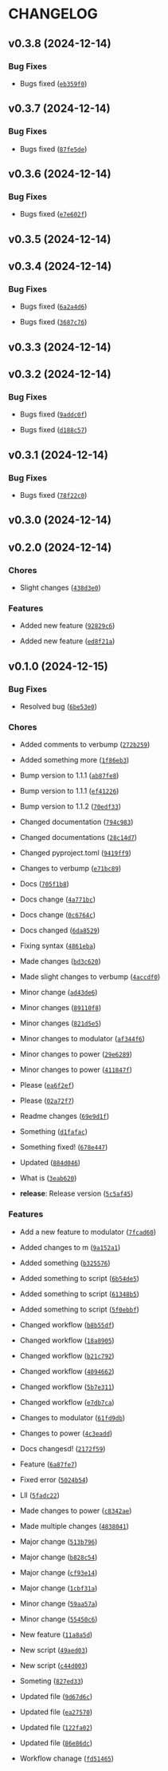 # CHANGELOG


## v0.3.8 (2024-12-14)

### Bug Fixes

- Bugs fixed
  ([`eb359f0`](https://github.com/plon-Susk7/verbump/commit/eb359f0df59e40bb870a132ebbb7aa4fef978b08))


## v0.3.7 (2024-12-14)

### Bug Fixes

- Bugs fixed
  ([`87fe5de`](https://github.com/plon-Susk7/verbump/commit/87fe5de00a8d765297f2fe157db4f3d9fff1fc34))


## v0.3.6 (2024-12-14)

### Bug Fixes

- Bugs fixed
  ([`e7e602f`](https://github.com/plon-Susk7/verbump/commit/e7e602fc9d807cd4b591337e1a8d96ddcaa0762b))


## v0.3.5 (2024-12-14)


## v0.3.4 (2024-12-14)

### Bug Fixes

- Bugs fixed
  ([`6a2a4d6`](https://github.com/plon-Susk7/verbump/commit/6a2a4d6ce96d7443a3bc6aa0c90331dd7ac1ff86))

- Bugs fixed
  ([`3687c76`](https://github.com/plon-Susk7/verbump/commit/3687c76c2123c0d23a4b3b0d478df9f8a06acad8))


## v0.3.3 (2024-12-14)


## v0.3.2 (2024-12-14)

### Bug Fixes

- Bugs fixed
  ([`9addc0f`](https://github.com/plon-Susk7/verbump/commit/9addc0fe828dda08a210f8c773098fa98bebb028))

- Bugs fixed
  ([`d188c57`](https://github.com/plon-Susk7/verbump/commit/d188c57e6d6b60f66601bf16eae451c89f530c4e))


## v0.3.1 (2024-12-14)

### Bug Fixes

- Bugs fixed
  ([`78f22c0`](https://github.com/plon-Susk7/verbump/commit/78f22c01eb1bf5012c0f2c44380d16fe23494434))


## v0.3.0 (2024-12-14)


## v0.2.0 (2024-12-14)

### Chores

- Slight changes
  ([`438d3e0`](https://github.com/plon-Susk7/verbump/commit/438d3e0f376af3cb605c0c2f7919bc6e790881f0))

### Features

- Added new feature
  ([`92829c6`](https://github.com/plon-Susk7/verbump/commit/92829c67bbd7197cd76c12e26c05871bf1f16992))

- Added new feature
  ([`ed8f21a`](https://github.com/plon-Susk7/verbump/commit/ed8f21ae54769f5aa168be76d482e501da0543de))


## v0.1.0 (2024-12-15)

### Bug Fixes

- Resolved bug
  ([`6be53e0`](https://github.com/plon-Susk7/verbump/commit/6be53e0142fd7b3e52c861931b4adeb623c563d6))

### Chores

- Added comments to verbump
  ([`272b259`](https://github.com/plon-Susk7/verbump/commit/272b259aab2c8c29b5d14dba34f5d03ef2e48584))

- Added something more
  ([`1f86eb3`](https://github.com/plon-Susk7/verbump/commit/1f86eb32a1a721c90b943001e8bbb94588400559))

- Bump version to 1.1.1
  ([`ab87fe8`](https://github.com/plon-Susk7/verbump/commit/ab87fe8545c0105bbdb98a43674917faee18f96c))

- Bump version to 1.1.1
  ([`ef41226`](https://github.com/plon-Susk7/verbump/commit/ef41226c7c3e2d122f3d65ecdcb8fae4530d3daf))

- Bump version to 1.1.2
  ([`70edf33`](https://github.com/plon-Susk7/verbump/commit/70edf33fdafe2d5630d429fbbbb9dd833b27009d))

- Changed documentation
  ([`794c983`](https://github.com/plon-Susk7/verbump/commit/794c98314b22310c637e439c9095ee86591839a3))

- Changed documentations
  ([`28c14d7`](https://github.com/plon-Susk7/verbump/commit/28c14d7e76e08ce6a2e62b2e371855e847b31056))

- Changed pyproject.toml
  ([`9419ff9`](https://github.com/plon-Susk7/verbump/commit/9419ff95812b35fdd3308d4ecf2bd03c9480efa1))

- Changes to verbump
  ([`e71bc89`](https://github.com/plon-Susk7/verbump/commit/e71bc898fa345046f6e8e385e8f830bffc20260e))

- Docs
  ([`705f1b8`](https://github.com/plon-Susk7/verbump/commit/705f1b88720b5666c03f9335f54489d2ba3d395a))

- Docs change
  ([`4a771bc`](https://github.com/plon-Susk7/verbump/commit/4a771bc0f600424857ed3b749c2c48af29b07df1))

- Docs change
  ([`0c6764c`](https://github.com/plon-Susk7/verbump/commit/0c6764c662efc28f33f922146f632e9cea52411f))

- Docs changed
  ([`6da8529`](https://github.com/plon-Susk7/verbump/commit/6da852986a2a98b9e2488def92c1560303e06e20))

- Fixing syntax
  ([`4861eba`](https://github.com/plon-Susk7/verbump/commit/4861ebaffcbec5890d3f51aba2899bf1f2c62366))

- Made changes
  ([`bd3c620`](https://github.com/plon-Susk7/verbump/commit/bd3c6209798f9056becf5f60d267ebfa5b5360e3))

- Made slight changes to verbump
  ([`4accdf0`](https://github.com/plon-Susk7/verbump/commit/4accdf03f811498dfda251fd5d94c5294768660f))

- Minor change
  ([`ad43de6`](https://github.com/plon-Susk7/verbump/commit/ad43de6b6b1b1c3bf8066c4180407694630a4a42))

- Minor changes
  ([`89110f8`](https://github.com/plon-Susk7/verbump/commit/89110f8fe16985d4712486180052feb8dc6787f2))

- Minor changes
  ([`821d5e5`](https://github.com/plon-Susk7/verbump/commit/821d5e55f68c9aab840aa5b0d3a216ca2f71b28d))

- Minor changes to modulator
  ([`af344f6`](https://github.com/plon-Susk7/verbump/commit/af344f6800932c6ea6ebc5581b341dc1183b96b9))

- Minor changes to power
  ([`29e6289`](https://github.com/plon-Susk7/verbump/commit/29e628928397d3125c9a18f3fd83aee6d7a55521))

- Minor changes to power
  ([`411847f`](https://github.com/plon-Susk7/verbump/commit/411847f470ca9cbeadc08d364058e2b11254ce6a))

- Please
  ([`ea6f2ef`](https://github.com/plon-Susk7/verbump/commit/ea6f2efb430678b2dce7a42d33f91e2e03d81f63))

- Please
  ([`02a72f7`](https://github.com/plon-Susk7/verbump/commit/02a72f7553a7445caa4e0caba099f2f6ca946d4e))

- Readme changes
  ([`69e9d1f`](https://github.com/plon-Susk7/verbump/commit/69e9d1f5da03a84667e5834f653f5d1c03c71df4))

- Something
  ([`d1fafac`](https://github.com/plon-Susk7/verbump/commit/d1faface7df1f03540882c8611e0a98357e98ffb))

- Something fixed!
  ([`678e447`](https://github.com/plon-Susk7/verbump/commit/678e4472426a65618e8bd50808ba022598161671))

- Updated
  ([`884d046`](https://github.com/plon-Susk7/verbump/commit/884d046809bd3bffbfbcfe535defa603570aef33))

- What is
  ([`3eab620`](https://github.com/plon-Susk7/verbump/commit/3eab620edadef2e4215ddf784d4dcad486b8a9f8))

- **release**: Release version
  ([`5c5af45`](https://github.com/plon-Susk7/verbump/commit/5c5af451027d57d4fc37f58c2c22bbdc0091486b))

### Features

- Add a new feature to modulator
  ([`7fcad60`](https://github.com/plon-Susk7/verbump/commit/7fcad603de71f8967afd45fbbeeceb4571e6c4b7))

- Added changes to m
  ([`9a152a1`](https://github.com/plon-Susk7/verbump/commit/9a152a1029e4a1aa4150b98952f21e172dd7bfe7))

- Added something
  ([`b325576`](https://github.com/plon-Susk7/verbump/commit/b325576698cec89d78b3add117d66847fe302abe))

- Added something to script
  ([`6b54de5`](https://github.com/plon-Susk7/verbump/commit/6b54de57889b94e0847bba9db09a391ed71eb351))

- Added something to script
  ([`61348b5`](https://github.com/plon-Susk7/verbump/commit/61348b5795d5f4f6d78a7961b5142761d2a13d01))

- Added something to script
  ([`5f0ebbf`](https://github.com/plon-Susk7/verbump/commit/5f0ebbfb18ff43eec1d6b0d4d14b1d03f4285913))

- Changed workflow
  ([`b8b55df`](https://github.com/plon-Susk7/verbump/commit/b8b55df214acc80bd9df452b7bdbdd27a2046ec2))

- Changed workflow
  ([`18a8905`](https://github.com/plon-Susk7/verbump/commit/18a89058cc7eab2840eff871d5724245f555f514))

- Changed workflow
  ([`b21c792`](https://github.com/plon-Susk7/verbump/commit/b21c79279930cfd8728e6cef0072473f7366867f))

- Changed workflow
  ([`4094662`](https://github.com/plon-Susk7/verbump/commit/4094662ed9ed867c1efec14dbe0bab77a2d36303))

- Changed workflow
  ([`5b7e311`](https://github.com/plon-Susk7/verbump/commit/5b7e31157b0f019fdfa33548791553410aa8e792))

- Changed workflow
  ([`e7db7ca`](https://github.com/plon-Susk7/verbump/commit/e7db7ca94caaa8e1735f3112208f980eb549bf96))

- Changes to modulator
  ([`61fd9db`](https://github.com/plon-Susk7/verbump/commit/61fd9db52b80f7da336b7c9d20c74b8738f5df8e))

- Changes to power
  ([`4c3eadd`](https://github.com/plon-Susk7/verbump/commit/4c3eaddd47d1cc89b305a7fd177ff62b020e5671))

- Docs changesd!
  ([`2172f59`](https://github.com/plon-Susk7/verbump/commit/2172f59a5de1cad59577977a5cd2943dda644581))

- Feature
  ([`6a87fe7`](https://github.com/plon-Susk7/verbump/commit/6a87fe756fa2e1ae6d1d0a8cc16c982f0cd525ea))

- Fixed error
  ([`5024b54`](https://github.com/plon-Susk7/verbump/commit/5024b54febc0ff7fe95bec05a5371149f629352c))

- Lll
  ([`5fadc22`](https://github.com/plon-Susk7/verbump/commit/5fadc22baac800728ff209a662cd09bfc872116b))

- Made changes to power
  ([`c8342ae`](https://github.com/plon-Susk7/verbump/commit/c8342aef35a3bf38d39dc94ccf797568cf84aab9))

- Made multiple changes
  ([`4838041`](https://github.com/plon-Susk7/verbump/commit/48380417467ed44696fcc24bc536a549cba0cb28))

- Major change
  ([`513b796`](https://github.com/plon-Susk7/verbump/commit/513b7964ddb9b81e7436aa175f2fd0f0503d2008))

- Major change
  ([`b828c54`](https://github.com/plon-Susk7/verbump/commit/b828c54d60017161cbc8295c937b02645572ec04))

- Major change
  ([`cf93e14`](https://github.com/plon-Susk7/verbump/commit/cf93e14b6fc659432a596a5ac3076e7e5935468f))

- Major change
  ([`1cbf31a`](https://github.com/plon-Susk7/verbump/commit/1cbf31af79c6f0579d8e7ede7e1f58acd28603fa))

- Minor change
  ([`59aa57a`](https://github.com/plon-Susk7/verbump/commit/59aa57a2ef3047698d0a65241e71f610e00eedf3))

- Minor change
  ([`55450c6`](https://github.com/plon-Susk7/verbump/commit/55450c65090f09d1c8b6016e1dbb869e08f38c18))

- New feature
  ([`11a8a5d`](https://github.com/plon-Susk7/verbump/commit/11a8a5d59fec438187d60b2fb030ae67ae63dacd))

- New script
  ([`49aed03`](https://github.com/plon-Susk7/verbump/commit/49aed037fa9b255e0cb02570551b1e9465276e3e))

- New script
  ([`c44d003`](https://github.com/plon-Susk7/verbump/commit/c44d003c2cba8c1202100c5be79f14e8d3a8c319))

- Someting
  ([`827ed33`](https://github.com/plon-Susk7/verbump/commit/827ed332d3b7726ca7954a22eea08740478e464d))

- Updated file
  ([`9d67d6c`](https://github.com/plon-Susk7/verbump/commit/9d67d6c6b8b4cee6a7d6e0f7de86df71bfc23c08))

- Updated file
  ([`ea27570`](https://github.com/plon-Susk7/verbump/commit/ea27570b5951202cfef95077821f5d852e835a87))

- Updated file
  ([`122fa02`](https://github.com/plon-Susk7/verbump/commit/122fa0281da46e8f39002064a1a4e2e408d21a35))

- Updated file
  ([`86e86dc`](https://github.com/plon-Susk7/verbump/commit/86e86dc979477d2a7991ba75447031e6c8f2c384))

- Workflow chanage
  ([`fd51465`](https://github.com/plon-Susk7/verbump/commit/fd5146576e5452128bb113005b041149f9d9731b))
